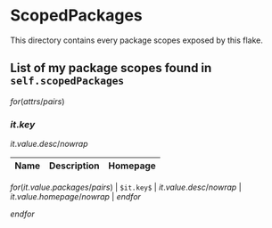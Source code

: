 # ScopedPackages

This directory contains every package scopes exposed by this flake.

## List of my package scopes found in `self.scopedPackages`

$for(attrs/pairs)$
### $it.key$

$it.value.desc/nowrap$

| Name | Description | Homepage |
| ---- | ----------- | -------- |
$for(it.value.packages/pairs)$
| `$it.key$` | $it.value.desc/nowrap$ | $it.value.homepage/nowrap$ |
$endfor$

$endfor$
